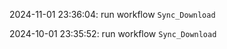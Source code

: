 2024-11-01 23:36:04: run workflow `Sync_Download` 

2024-10-01 23:35:52: run workflow `Sync_Download` 


